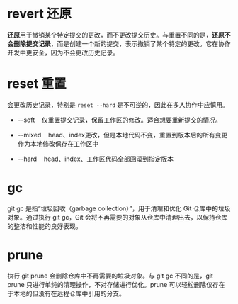 # revert 还原

**还原**用于撤销某个特定提交的更改，而不更改提交历史。与重置不同的是，**还原不会删除提交记录**，而是创建一个新的提交，表示撤销了某个特定的更改。它在协作开发中更安全，因为不会更改历史记录。

# reset 重置

会更改历史记录，特别是 `reset --hard` 是不可逆的，因此在多人协作中应慎用。

* --soft    仅重置提交记录，保留工作区的修改。适合想要重新提交的情况。

* --mixed    head、index更改，但是本地代码不变，重置到版本后的所有变更作为本地修改保存在工作区中

* --hard    head、index、工作区代码全部回滚到指定版本

# gc

git gc 是指“垃圾回收（garbage collection）”，用于清理和优化 Git 仓库中的垃圾对象。通过执行 git gc，Git 会将不再需要的对象从仓库中清理出去，以保持仓库的整洁和性能的良好表现。

# prune

执行 git prune 会删除仓库中不再需要的垃圾对象。与 git gc 不同的是，git prune 只进行单纯的清理操作，不对存储进行优化。prune 可以轻松删除仅存在于本地的但没有在远程仓库中引用的分支。
